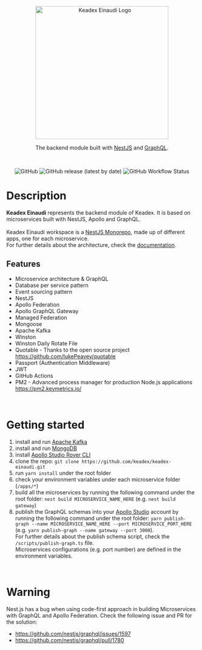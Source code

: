 <p align="center">
  <a href="https://keadex.io/kealab#keadex-einaudi" target="blank"><img src="https://keadex.io:2053/uploads/keadex_einaudi_dark_6b14683d67.png" width="350" alt="Keadex Einaudi Logo" /></a>
</p>
<p align="center">The backend module built with <a href="https://nestjs.com/" target="_blank">NestJS</a> and <a href="https://graphql.org/" target="_blank">GraphQL</a>.</p>
</br>

<div align="center">

![GitHub](https://img.shields.io/github/license/keadex/keadex-einaudi)
![GitHub release (latest by date)](https://img.shields.io/github/v/release/keadex/keadex-einaudi)
![GitHub Workflow Status](https://img.shields.io/github/workflow/status/keadex/keadex-einaudi/ci-cd)

</div>

# Description

**Keadex Einaudi** represents the backend module of Keadex. It is based on microservices built with NestJS, Apollo and GraphQL.</br>
</br>
Keadex Einaudi workspace is a [NestJS Monorepo](https://docs.nestjs.com/cli/monorepo#monorepo-mode), made up of different apps, one for each microservice.</br>
For further details about the architecture, check the [documentation](https://keadex.io/kealab#keadex-einaudi).

## Features
- Microservice architecture &amp; GraphQL
- Database per service pattern
- Event sourcing pattern
- NestJS
- Apollo Federation
- Apollo GraphQL Gateway
- Managed Federation
- Mongoose
- Apache Kafka
- Winston
- Winston Daily Rotate File
- Quotable - Thanks to the open source project https://github.com/lukePeavey/quotable
- Passport (Authentication Middleware)
- JWT
- GitHub Actions
- PM2 - Advanced process manager for production Node.js applications https://pm2.keymetrics.io/
</br>

# Getting started

1. install and run [Apache Kafka](https://kafka.apache.org/)
2. install and run [MongoDB](https://www.mongodb.com/)
3. install [Apollo Studio Rover CLI](https://www.apollographql.com/docs/rover/getting-started#installation-methods)
4. clone the repo: `git clone https://github.com/keadex/keadex-einaudi.git`
5. run `yarn install` under the root folder
6. check your environment variables under each microservice folder (`/apps/*`)
7. build all the microservices by running the following command under the root folder: `nest build MICROSERVICE_NAME_HERE` (e.g. `nest build gateway`)
8. publish the GraphQL schemas into your [Apollo Studio](https://www.apollographql.com/docs/studio/) account by running the following command under the root folder: `yarn publish-graph --name MICROSERVICE_NAME_HERE --port MICROSERVICE_PORT_HERE` (e.g. `yarn publish-graph --name gateway --port 3000`).</br>
For further details about the publish schema script, check the `/scripts/publish-graph.ts` file.</br>
Microservices configurations (e.g. port number) are defined in the environment variables.
</br>

# Warning
Nest.js has a bug when using code-first approach in building Microservices with GraphQL and Apollo Federation.
Check the following issue and PR for the solution:
  - https://github.com/nestjs/graphql/issues/1597
  - https://github.com/nestjs/graphql/pull/1780

